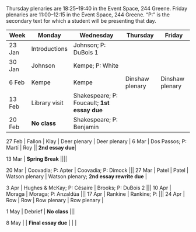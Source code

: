 
Thursday plenaries are 18:25–19:40 in the Event Space, 244 Greene. Friday
plenaries are 11:00–12:15 in the Event Space, 244 Greene. “P:” is the secondary
text for which a student will be presenting that day.

| Week | Monday | Wednesday | Thursday | Friday |
-------| ------ | --------- | -------- | ------ |
23 Jan| Introductions | Johnson; P: DuBois 1 |||
30 Jan | Johnson | Kempe; P: White |||
6 Feb | Kempe | Kempe | Dinshaw plenary | Dinshaw plenary |
13 Feb | Library visit| Shakespeare; P: Foucault; **1st essay due** |||
20 Feb | **No class** | Shakespeare; P: Benjamin |||

27 Feb | Fallon | Klay | Deer plenary | Deer plenary |
6 Mar | Dos Passos; P: Martí | Roy || **2nd essay due**|

13 Mar | **Spring Break** ||||

20 Mar | Coovadia; P: Apter | Coovadia; P: Dimock |||
27 Mar | Patel | Patel | Watson plenary | Watson plenary; **2nd essay rewrite due** |

3 Apr | Hughes & McKay; P: Césaire | Brooks; P: DuBois 2 |||
10 Apr | Moraga | Moraga; P: Anzaldúa |||
17 Apr | Rankine | Rankine; P:  |||
24 Apr | Row | Row | Row plenary | Row plenary |

1 May | Debrief | **No class** |||

8 May | | **Final essay due** | | |
